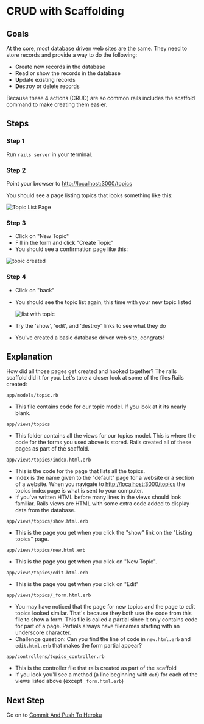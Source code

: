 # CRUD with Scaffolding
## Goals
At the core, most database driven web sites are the same. They need to store records and provide a way to do the following:

* **C**reate new records in the database
* **R**ead or show the records in the database
* **U**pdate existing records
* **D**estroy or delete records

Because these 4 actions (CRUD) are so common rails includes the scaffold command to make creating them easier.

## Steps


### Step 1
Run `rails server` in your terminal.


### Step 2
Point your browser to [http://localhost:3000/topics](http://localhost:3000/topics)  

You should see a page listing topics that looks something like this:

<img src="/images/curriculum/Seattle_topic_list_page.png" alt="Topic List Page" class="thumbnail"></img>


### Step 3
* Click on "New Topic"
* Fill in the form and click "Create Topic"
* You should see a confirmation page like this:

<img src="/images/curriculum/Seattle_topic_created.png" alt="topic created" class="thumbnail"></img>

### Step 4
* Click on "back"
* You should see the topic list again, this time with your new topic listed
    
    <img src="/images/curriculum/Seattle_list_with_topic.png" alt="list with topic" class="thumbnail"></img>
* Try the 'show', 'edit', and 'destroy' links to see what they do
* You've created a basic database driven web site, congrats!

## Explanation

How did all those pages get created and hooked together? The rails
scaffold did it for you.  Let's take a closer look at some of the files
Rails created:

`app/models/topic.rb`

* This file contains code for our topic model. If you look at it its nearly blank. 

`app/views/topics`

* This folder contains all the views for our topics model. This is where the code for the forms you used above is stored. Rails
created all of these pages as part of the scaffold.

`app/views/topics/index.html.erb`

* This is the code for the page that lists all the topics.
* Index is the name given to the "default" page for a website or a section of a website. When you navigate to
[http://localhost:3000/topics](http://localhost:3000/topics) the topics index page is what is sent to your computer.
* If you've written HTML before many lines in the views should look familiar. Rails views are HTML with some extra code added to display data from the database.

`app/views/topics/show.html.erb`

* This is the page you get when you click the "show" link on the "Listing topics" page.

`app/views/topics/new.html.erb`

* This is the page you get when you click on "New Topic".

`app/views/topics/edit.html.erb`

* This is the page you get when you click on "Edit"

`app/views/topics/_form.html.erb`

* You may have noticed that the page for new topics and the page
to edit topics looked similar. That's because they both use the
code from this file to show a form. This file is called a
partial since it only contains code for part of a page. Partials
always have filenames starting with an underscore character.
* Challenge question: Can you find the line of code in `new.html.erb` and `edit.html.erb` that makes the form partial appear?

`app/controllers/topics_controller.rb`

* This is the controller file that rails created as part of the scaffold
* If you look you'll see a method (a line beginning with `def`) for each of the views listed above (except `_form.html.erb`)

## Next Step
Go on to [Commit And Push To Heroku](commit_and_push_to_heroku)
